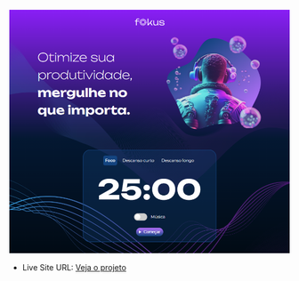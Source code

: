 
![](/imagens/screenshot.png)

- Live Site URL: [Veja o projeto](https://fokus-projeto-base-beryl.vercel.app/)
